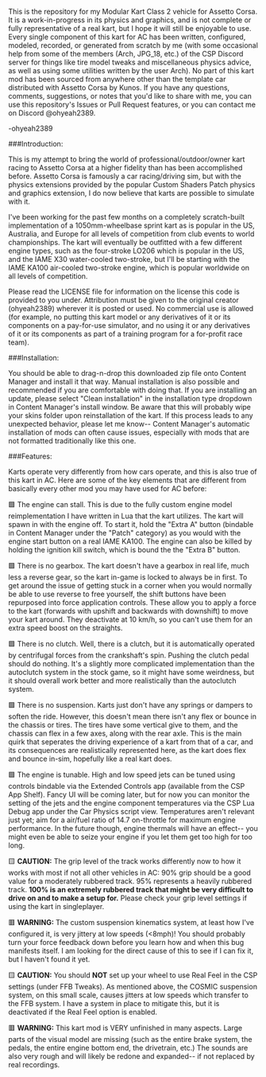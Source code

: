 This is the repository for my Modular Kart Class 2 vehicle for Assetto Corsa. 
It is a work-in-progress in its physics and graphics, and is not complete or fully representative of a real kart, but I hope it will still be enjoyable to use.
Every single component of this kart for AC has been written, configured, modeled, recorded, or generated from scratch by me (with some occasional help from some of the members (Arch, JPG_18, etc.) of the CSP Discord server for things like tire model tweaks and miscellaneous physics advice, as well as using some utilities written by the user Arch). 
No part of this kart mod has been sourced from anywhere other than the template car distributed with Assetto Corsa by Kunos.
If you have any questions, comments, suggestions, or notes that you'd like to share with me, you can use this repository's Issues or Pull Request features, or you can contact me on Discord @ohyeah2389.

-ohyeah2389

###Introduction:

This is my attempt to bring the world of professional/outdoor/owner kart racing to Assetto Corsa at a higher fidelity than has been accomplished before. Assetto Corsa is famously a car racing/driving sim, but with the physics extensions provided by the popular Custom Shaders Patch physics and graphics extension, I do now believe that karts are possible to simulate with it.

I've been working for the past few months on a completely scratch-built implementation of a 1050mm-wheelbase sprint kart as is popular in the US, Australia, and Europe for all levels of competition from club events to world championships. The kart will eventually be outfitted with a few different engine types, such as the four-stroke LO206 which is popular in the US, and the IAME X30 water-cooled two-stroke, but I'll be starting with the IAME KA100 air-cooled two-stroke engine, which is popular worldwide on all levels of competition.

Please read the LICENSE file for information on the license this code is provided to you under. Attribution must be given to the original creator (ohyeah2389) wherever it is posted or used. No commercial use is allowed (for example, no putting this kart model or any derivatives of it or its components on a pay-for-use simulator, and no using it or any derivatives of it or its components as part of a training program for a for-profit race team).

###Installation:

You should be able to drag-n-drop this downloaded zip file onto Content Manager and install it that way. Manual installation is also possible and recommended if you are comfortable with doing that.
If you are installing an update, please select "Clean installation" in the installation type dropdown in Content Manager's install window. Be aware that this will probably wipe your skins folder upon reinstallation of the kart.
If this process leads to any unexpected behavior, please let me know-- Content Manager's automatic installation of mods can often cause issues, especially with mods that are not formatted traditionally like this one.

###Features:

Karts operate very differently from how cars operate, and this is also true of this kart in AC. Here are some of the key elements that are different from basically every other mod you may have used for AC before:

🟩 The engine can stall. This is due to the fully custom engine model reimplementation I have written in Lua that the kart utilizes. The kart will spawn in with the engine off. To start it, hold the "Extra A" button (bindable in Content Manager under the "Patch" category) as you would with the engine start button on a real IAME KA100. The engine can also be killed by holding the ignition kill switch, which is bound the the "Extra B" button.

🟩 There is no gearbox. The kart doesn't have a gearbox in real life, much less a reverse gear, so the kart in-game is locked to always be in first. To get around the issue of getting stuck in a corner when you would normally be able to use reverse to free yourself, the shift buttons have been repurposed into force application controls. These allow you to apply a force to the kart (forwards with upshift and backwards with downshift) to move your kart around. They deactivate at 10 km/h, so you can't use them for an extra speed boost on the straights.

🟩 There is no clutch. Well, there is a clutch, but it is automatically operated by centrifugal forces from the crankshaft's spin. Pushing the clutch pedal should do nothing. It's a slightly more complicated implementation than the autoclutch system in the stock game, so it might have some weirdness, but it should overall work better and more realistically than the autoclutch system.

🟩 There is no suspension. Karts just don't have any springs or dampers to soften the ride. However, this doesn't mean there isn't any flex or bounce in the chassis or tires. The tires have some vertical give to them, and the chassis can flex in a few axes, along with the rear axle. This is the main quirk that seperates the driving experience of a kart from that of a car, and its consequences are realistically represented here, as the kart does flex and bounce in-sim, hopefully like a real kart does.

🟩 The engine is tunable. High and low speed jets can be tuned using controls bindable via the Extended Controls app (available from the CSP App Shelf). Fancy UI will be coming later, but for now you can monitor the setting of the jets and the engine component temperatures via the CSP Lua Debug app under the Car Physics script view. Temperatures aren't relevant just yet; aim for a air/fuel ratio of 14.7 on-throttle for maximum engine performance. In the future though, engine thermals will have an effect-- you might even be able to seize your engine if you let them get too high for too long.

🟨 **CAUTION:** The grip level of the track works differently now to how it works with most if not all other vehicles in AC: 90% grip should be a good value for a moderately rubbered track. 95% represents a heavily rubbered track. **100% is an extremely rubbered track that might be very difficult to drive on and to make a setup for.** Please check your grip level settings if using the kart in singleplayer.

🟥 **WARNING:** The custom suspension kinematics system, at least how I've configured it, is very jittery at low speeds (<8mph)! You should probably turn your force feedback down before you learn how and when this bug manifests itself. I am looking for the direct cause of this to see if I can fix it, but I haven't found it yet.

🟨 **CAUTION:** You should **NOT** set up your wheel to use Real Feel in the CSP settings (under FFB Tweaks). As mentioned above, the COSMIC suspension system, on this small scale, causes jitters at low speeds which transfer to the FFB system. I have a system in place to mitigate this, but it is deactivated if the Real Feel option is enabled.

🟥 **WARNING:** This kart mod is VERY unfinished in many aspects. Large parts of the visual model are missing (such as the entire brake system, the pedals, the entire engine bottom end, the drivetrain, etc.) The sounds are also very rough and will likely be redone and expanded-- if not replaced by real recordings.

